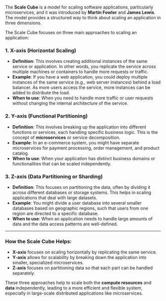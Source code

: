 The **Scale Cube** is a model for scaling software applications, particularly microservices, and it was introduced by **Martin Fowler** and **James Lewis**. The model provides a structured way to think about scaling an application in three dimensions.

The Scale Cube focuses on three main approaches to scaling an application:

### 1. **X-axis (Horizontal Scaling)**
   - **Definition**: This involves creating additional instances of the same service or application. In other words, you replicate the service across multiple machines or containers to handle more requests or traffic.
   - **Example**: If you have a web application, you could deploy multiple instances of the same service (e.g., web server instances) behind a load balancer. As more users access the service, more instances can be added to distribute the load.
   - **When to use**: When you need to handle more traffic or user requests without changing the internal architecture of the service.
  
### 2. **Y-axis (Functional Partitioning)**
   - **Definition**: This involves breaking up the application into different functions or services, each handling specific business logic. This is the concept of **microservices** or service decomposition.
   - **Example**: In an e-commerce system, you might have separate microservices for payment processing, order management, and product catalog.
   - **When to use**: When your application has distinct business domains or functionalities that can be scaled independently.
   
### 3. **Z-axis (Data Partitioning or Sharding)**
   - **Definition**: This focuses on partitioning the data, often by dividing it across different databases or storage systems. This helps in scaling applications that deal with large datasets.
   - **Example**: You might divide a user database into several smaller databases based on geographic regions, such that users from one region are directed to a specific database.
   - **When to use**: When an application needs to handle large amounts of data and the data access patterns are well-defined.

---

### How the Scale Cube Helps:

- **X-axis** focuses on scaling horizontally by replicating the same service.
- **Y-axis** allows for scalability by breaking down the application into smaller, specialized microservices.
- **Z-axis** focuses on partitioning data so that each part can be handled separately.

These three approaches help to scale both the **compute resources** and **data** independently, leading to a more efficient and flexible system, especially in large-scale distributed applications like microservices.
